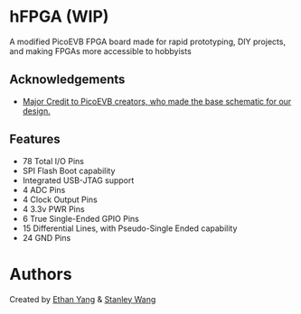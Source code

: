 
# hFPGA (WIP)

A modified PicoEVB FPGA board made for rapid prototyping, DIY projects, and making FPGAs more accessible to hobbyists


## Acknowledgements

 - [Major Credit to PicoEVB creators, who made the base schematic for our design.](https://github.com/RHSResearchLLC/PicoEVB/tree/master)


## Features

- 78 Total I/O Pins
- SPI Flash Boot capability
- Integrated USB-JTAG support
- 4 ADC Pins
- 4 Clock Output Pins
- 4 3.3v PWR Pins
- 6 True Single-Ended GPIO Pins
- 15 Differential Lines, with Pseudo-Single Ended capability
- 24 GND Pins

# Authors

Created by [Ethan Yang](https://github.com/ethanyangtaco115) & [Stanley Wang](https://github.com/GhostWinterOwl)

